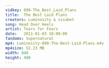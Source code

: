 ```yaml
---
vidkey: 098-The_Best_Laid_Plans
title:  The Best Laid Plans
creators: Luminosity & sisabet
song: Head Over Heels
artist: Tears for Fears
date:   2011-01-03 10:00:00
fandoms: Supernatural
mp4: Luminosity-098-The-Best-Laid-Plans.m4v
mp4size: 52.23 MB
width: 848
height: 480
---
```



  